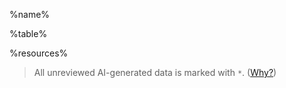 %name%

%table%

%resources%

> All unreviewed AI-generated data is marked with `*`. ([Why?](../srcs/README.md#note-on-ai-generated-content))
